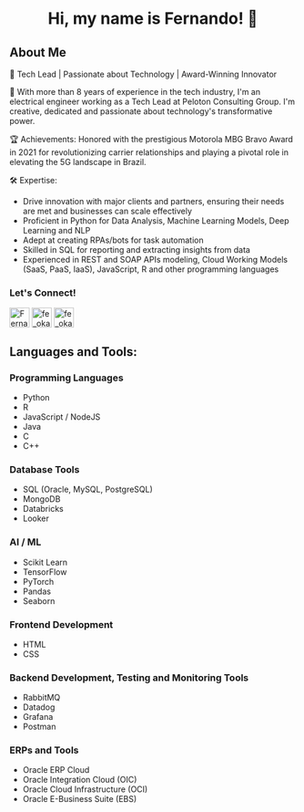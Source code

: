 <h1 align="center">Hi, my name is Fernando! 👋</h1>

<h2 align="left">About Me</h2>

🌟 Tech Lead | Passionate about Technology | Award-Winning Innovator

👨 With more than 8 years of experience in the tech industry, I'm an electrical engineer working as a Tech Lead at Peloton Consulting Group. I'm creative, dedicated and passionate about technology's transformative power.

🏆 Achievements:
Honored with the prestigious Motorola MBG Bravo Award in 2021 for revolutionizing carrier relationships and playing a pivotal role in elevating the 5G landscape in Brazil.

🛠️ Expertise:
- Drive innovation with major clients and partners, ensuring their needs are met and businesses can scale effectively
- Proficient in Python for Data Analysis, Machine Learning Models, Deep Learning and NLP
- Adept at creating RPAs/bots for task automation
- Skilled in SQL for reporting and extracting insights from data
- Experienced in REST and SOAP APIs modeling, Cloud Working Models (SaaS, PaaS, IaaS), JavaScript, R and other programming languages


<h3 align="left">Let's Connect!</h3>
<p align="left">
  <a href="https://linkedin.com/in/https://www.linkedin.com/in/fernando-haruo-matsunaga-oka-38b735142/" target="blank"><img align="center" src="https://freelogopng.com/images/all_img/1656994883linkedin-logo-transparent.png" alt="Fernando Haruo Matsunaga Oka" height="35" width="35"/></a> 
  <a href="https://twitter.com/fe_oka1" target="blank"><img align="center" src="https://freelogopng.com/images/all_img/1690643591twitter-x-logo-png.png" alt="fe_oka1" height="35" width="35" /></a>
  <a href="https://instagram.com/fe_oka" target="blank"><img align="center" src="https://freelogopng.com/images/all_img/1658586823instagram-logo-transparent.png" alt="fe_oka" height="35" width="35" /></a>
</p>

<h2 align="left">Languages and Tools:</h2>

<h3 align="left">Programming Languages</h3>

- Python
- R
- JavaScript / NodeJS
- Java
- C
- C++

<h3 align="left">Database Tools</h3>

- SQL (Oracle, MySQL, PostgreSQL)
- MongoDB
- Databricks
- Looker

<h3 align="left">AI / ML</h3>

- Scikit Learn
- TensorFlow
- PyTorch
- Pandas
- Seaborn

<h3 align="left">Frontend Development</h3>

- HTML
- CSS

<h3 align="left">Backend Development, Testing and Monitoring Tools</h3>

- RabbitMQ
- Datadog
- Grafana
- Postman

<h3 align="left">ERPs and Tools</h3>

- Oracle ERP Cloud
- Oracle Integration Cloud (OIC)
- Oracle Cloud Infrastructure (OCI)
- Oracle E-Business Suite (EBS)
<!--
**FeOka95/FeOka95** is a ✨ _special_ ✨ repository because its `README.md` (this file) appears on your GitHub profile.

Here are some ideas to get you started:

- 🔭 I’m currently working on ...
- 🌱 I’m currently learning ...
- 👯 I’m looking to collaborate on ...
- 🤔 I’m looking for help with ...
- 💬 Ask me about ...
- 📫 How to reach me: ...
- 😄 Pronouns: ...
- ⚡ Fun fact: ...
-->
